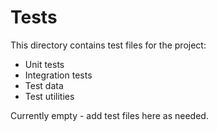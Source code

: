 # Tests

This directory contains test files for the project:
- Unit tests
- Integration tests
- Test data
- Test utilities

Currently empty - add test files here as needed.
